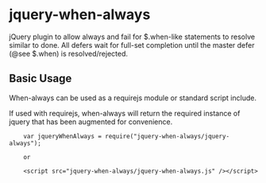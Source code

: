 jquery-when-always
==========

jQuery plugin to allow always and fail for $.when-like statements to resolve similar to done.  All defers wait for full-set completion until the master defer (@see $.when) is resolved/rejected.

## Basic Usage
When-always can be used as a requirejs module or standard script include.  

If used with requirejs, when-always will return the required instance of jquery that has been augmented for convenience.

```
    var jqueryWhenAlways = require("jquery-when-always/jquery-always");

    or

    <script src="jquery-when-always/jquery-when-always.js" /></script>

```